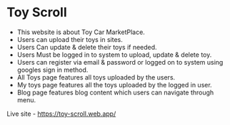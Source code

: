 
# Toy Scroll
* This website is about Toy Car MarketPlace.
* Users can upload their toys in sites.
* Users Can update & delete their toys if needed.
* Users Must be logged in to system to upload, update & delete toy.
* Users can register via email & password or logged on to system using googles sign in method.
* All Toys page features all toys uploaded by the users.
* My toys page features all the toys uploaded by the logged in user.
* Blog page features blog content which users can navigate through menu.

Live site - https://toy-scroll.web.app/



